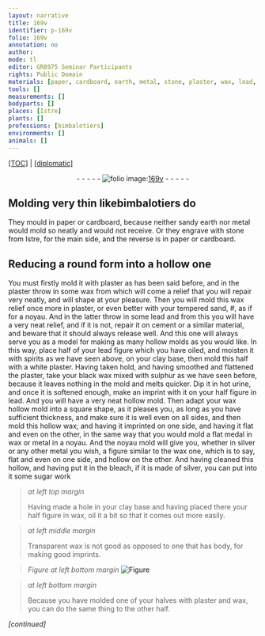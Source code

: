 ```yaml
---
layout: narrative
title: 169v
identifier: p-169v
folio: 169v
annotation: no
author:
mode: tl
editor: GR8975 Seminar Participants
rights: Public Domain
materials: [paper, cardboard, earth, metal, stone, plaster, wax, lead, cement, oiled, spirits, clay, white plaster, black wax, sulphur, urine, silver, bleach, sugar, oil]
tools: []
measurements: []
bodyparts: []
places: [Istre]
plants: []
professions: [bimbalotiers]
environments: []
animals: []
---
```


<p><a href="{{ site.baseurl }}/translation/">[TOC]</a> | <a href="{{ site.baseurl }}/texts/p-169v_tc/" target="_blank">[diplomatic]</a></p><div class="folio" align="center">- - - - - <a href="http://gallica.bnf.fr/ark:/12148/btv1b10500001g/f344.image" target="_blank"><img src="https://cu-mkp.github.io/2017-workshop-edition/assets/photo-icon.png" alt="folio image: " style="display:inline-block; margin-bottom:-3px;"/>169v</a> - - - - - </div>  
  

## Molding very thin like<span class="pro">bimbalotiers</span> do

 
They mould in <span class="m">paper</span> or <span class="m">cardboard</span>, because neither sandy <span class="m">earth</span> nor <span class="m">metal</span> would mold so neatly and would not receive. Or they engrave with <span class="m">stone</span> from <span class="pl">Istre</span>, for the main side, and the reverse is in <span class="m">paper</span> or <span class="m">cardboard</span>.
 
 
  

## Reducing a round form into a hollow one

 
You must firstly mold it with <span class="m">plaster</span> as has been said before, and in the <span class="m">plaster</span> throw in some <span class="m">wax</span> from which will come a relief that you will repair very neatly, and will shape at your pleasure. Then you will mold this <span class="m">wax</span> relief once more in <span class="m">plaster</span>, or even better with your tempered sand, #, as if for a noyau. And in the latter throw in some <span class="m">lead</span> and from this you will have a very neat relief, and if it is not, repair it on <span class="m">cement</span> or a similar material, and beware that it should always release well. And this one will always serve you as a model for making as many hollow molds as you would like. In this way, place half of your <span class="m">lead</span> figure which you have <span class="m">oiled</span>, and moisten it with <span class="m">spirits</span> as we have seen above, on your <span class="m">clay</span> base, then mold this half with a <span class="m">white plaster</span>. Having taken hold, and having smoothed and flattened the <span class="m">plaster</span>, take your <span class="m">black wax</span> mixed with <span class="m">sulphur</span> as we have seen before, because it leaves nothing in the mold and melts quicker. Dip it in hot <span class="m">urine</span>, and once it is softened enough, make an imprint with it on your half figure in <span class="m">lead</span>. And you will have a very neat hollow mold. Then adapt your <span class="m">wax</span> hollow mold into a square shape, as it pleases you, as long as you have sufficient thickness, and make sure it is well even on all sides, and then mold this hollow <span class="m">wax</span>; and having it imprinted on one side, and having it flat and even on the other, in the same way that you would mold a flat medal in <span class="m">wax</span> or <span class="m">metal</span> in a noyau. And the noyau mold will give you, whether in <span class="m">silver</span> or any other metal you wish, a figure similar to the <span class="m">wax</span> one, which is to say, flat and even on one side, and hollow on the other. And having cleaned this hollow, and having put it in the <span class="m">bleach</span>, if it is made of <span class="m">silver</span>, you can put into it some <span class="m">sugar</span> work
 
> *at left top margin*
> 
> 
> Having made a hole in your <span class="m">clay</span> base and having placed there your half figure in <span class="m">wax</span>, <span class="m">oil</span> it a bit so that it comes out more easily.
 
> *at left middle margin*
> 
> 
> Transparent <span class="m">wax</span> is not good as opposed to one that has body, for making good imprints.
 
> *Figure*
> *at left bottom margin*
> <a href="https://drive.google.com/open?id=0B9-oNrvWdlO5MGtBY2MyYTNKTUE" target="_blank"><img src="https://cu-mkp.github.io/GR8975-edition/assets/photo-icon.png" alt="Figure" style="display:inline-block; margin-bottom:-3px;"/></a>
 
> *at left bottom margin*
> 
> 
> Because you have molded one of your halves with <span class="m">plaster</span> and <span class="m">wax</span>, you can do the same thing to the other half.
 
*[continued]*
 
